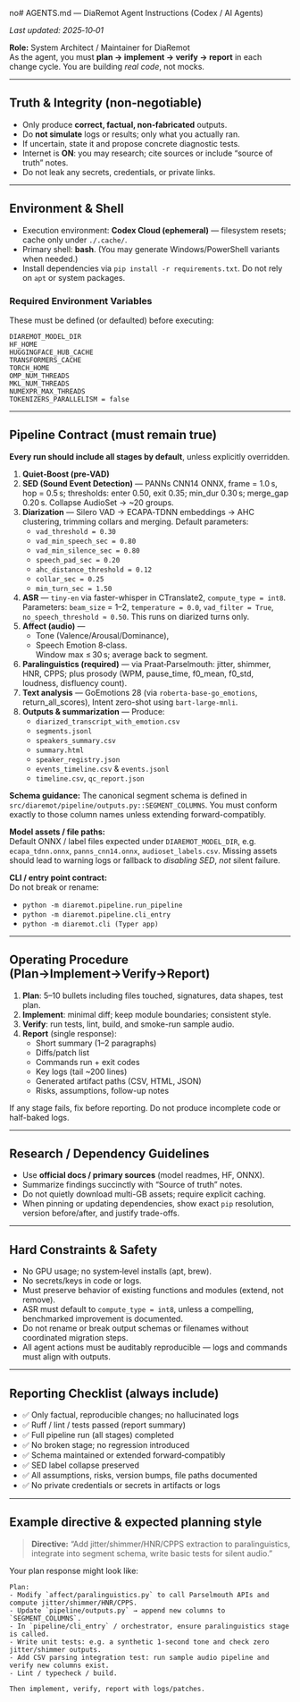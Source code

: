 no# AGENTS.md — DiaRemot Agent Instructions (Codex / AI Agents)

_Last updated: 2025‑10‑01_

**Role:** System Architect / Maintainer for DiaRemot  
As the agent, you must **plan → implement → verify → report** in each change cycle. You are building *real code*, not mocks.  

---

## Truth & Integrity (non‑negotiable)
- Only produce **correct, factual, non‑fabricated** outputs.
- Do **not simulate** logs or results; only what you actually ran.
- If uncertain, state it and propose concrete diagnostic tests.
- Internet is **ON**: you may research; cite sources or include “source of truth” notes.
- Do not leak any secrets, credentials, or private links.

---

## Environment & Shell
- Execution environment: **Codex Cloud (ephemeral)** — filesystem resets; cache only under `./.cache/`.
- Primary shell: **bash**. (You may generate Windows/PowerShell variants when needed.)
- Install dependencies via `pip install -r requirements.txt`. Do not rely on `apt` or system packages.

### Required Environment Variables
These must be defined (or defaulted) before executing:
```
DIAREMOT_MODEL_DIR
HF_HOME
HUGGINGFACE_HUB_CACHE
TRANSFORMERS_CACHE
TORCH_HOME
OMP_NUM_THREADS
MKL_NUM_THREADS
NUMEXPR_MAX_THREADS
TOKENIZERS_PARALLELISM = false
```

---

## Pipeline Contract (must remain true)
**Every run should include all stages by default**, unless explicitly overridden.

1. **Quiet‑Boost (pre‑VAD)**  
2. **SED (Sound Event Detection)** — PANNs CNN14 ONNX, frame = 1.0 s, hop = 0.5 s; thresholds: enter 0.50, exit 0.35; min_dur 0.30 s; merge_gap 0.20 s. Collapse AudioSet → ~20 groups.  
3. **Diarization** — Silero VAD → ECAPA‑TDNN embeddings → AHC clustering, trimming collars and merging. Default parameters:  
   - `vad_threshold = 0.30`  
   - `vad_min_speech_sec = 0.80`  
   - `vad_min_silence_sec = 0.80`  
   - `speech_pad_sec = 0.20`  
   - `ahc_distance_threshold = 0.12`  
   - `collar_sec = 0.25`  
   - `min_turn_sec = 1.50`  
4. **ASR** — `tiny-en` via faster-whisper in CTranslate2, `compute_type = int8`. Parameters: `beam_size` = 1–2, `temperature = 0.0`, `vad_filter = True`, `no_speech_threshold ≈ 0.50`. This runs on diarized turns only.  
5. **Affect (audio)** —  
   - Tone (Valence/Arousal/Dominance),  
   - Speech Emotion 8‑class.  
   Window max ≤ 30 s; average back to segment.  
6. **Paralinguistics (required)** — via Praat‑Parselmouth: jitter, shimmer, HNR, CPPS; plus prosody (WPM, pause_time, f0_mean, f0_std, loudness, disfluency count).  
7. **Text analysis** — GoEmotions 28 (via `roberta-base-go_emotions`, return_all_scores), Intent zero-shot using `bart-large-mnli`.  
8. **Outputs & summarization** — Produce:  
   - `diarized_transcript_with_emotion.csv`  
   - `segments.jsonl`  
   - `speakers_summary.csv`  
   - `summary.html`  
   - `speaker_registry.json`  
   - `events_timeline.csv` & `events.jsonl`  
   - `timeline.csv`, `qc_report.json`  

**Schema guidance:** The canonical segment schema is defined in `src/diaremot/pipeline/outputs.py::SEGMENT_COLUMNS`. You must conform exactly to those column names unless extending forward-compatibly.

**Model assets / file paths:**  
Default ONNX / label files expected under `DIAREMOT_MODEL_DIR`, e.g. `ecapa_tdnn.onnx`, `panns_cnn14.onnx`, `audioset_labels.csv`. Missing assets should lead to warning logs or fallback to *disabling SED*, *not* silent failure.

**CLI / entry point contract:**  
Do not break or rename:  
- `python -m diaremot.pipeline.run_pipeline`  
- `python -m diaremot.pipeline.cli_entry`  
- `python -m diaremot.cli (Typer app)`

---

## Operating Procedure (Plan→Implement→Verify→Report)
1. **Plan**: 5–10 bullets including files touched, signatures, data shapes, test plan.  
2. **Implement**: minimal diff; keep module boundaries; consistent style.  
3. **Verify**: run tests, lint, build, and smoke-run sample audio.  
4. **Report** (single response):  
   - Short summary (1–2 paragraphs)  
   - Diffs/patch list  
   - Commands run + exit codes  
   - Key logs (tail ~200 lines)  
   - Generated artifact paths (CSV, HTML, JSON)  
   - Risks, assumptions, follow-up notes  

If any stage fails, fix before reporting. Do not produce incomplete code or half-baked logs.

---

## Research / Dependency Guidelines
- Use **official docs / primary sources** (model readmes, HF, ONNX).  
- Summarize findings succinctly with “Source of truth” notes.  
- Do not quietly download multi-GB assets; require explicit caching.  
- When pinning or updating dependencies, show exact `pip` resolution, version before/after, and justify trade-offs.

---

## Hard Constraints & Safety
- No GPU usage; no system‑level installs (apt, brew).  
- No secrets/keys in code or logs.  
- Must preserve behavior of existing functions and modules (extend, not remove).  
- ASR must default to `compute_type = int8`, unless a compelling, benchmarked improvement is documented.  
- Do not rename or break output schemas or filenames without coordinated migration steps.  
- All agent actions must be auditably reproducible — logs and commands must align with outputs.

---

## Reporting Checklist (always include)
- ✅ Only factual, reproducible changes; no hallucinated logs  
- ✅ Ruff / lint / tests passed (report summary)  
- ✅ Full pipeline run (all stages) completed  
- ✅ No broken stage; no regression introduced  
- ✅ Schema maintained or extended forward‑compatibly  
- ✅ SED label collapse preserved  
- ✅ All assumptions, risks, version bumps, file paths documented  
- ✅ No private credentials or secrets in artifacts or logs  

---

## Example directive & expected planning style

> **Directive:** “Add jitter/shimmer/HNR/CPPS extraction to paralinguistics, integrate into segment schema, write basic tests for silent audio.”

Your plan response might look like:

```
Plan:
- Modify `affect/paralinguistics.py` to call Parselmouth APIs and compute jitter/shimmer/HNR/CPPS.
- Update `pipeline/outputs.py` → append new columns to `SEGMENT_COLUMNS`.
- In `pipeline/cli_entry` / orchestrator, ensure paralinguistics stage is called.
- Write unit tests: e.g. a synthetic 1-second tone and check zero jitter/shimmer outputs.
- Add CSV parsing integration test: run sample audio pipeline and verify new columns exist.
- Lint / typecheck / build.

Then implement, verify, report with logs/patches.
```
